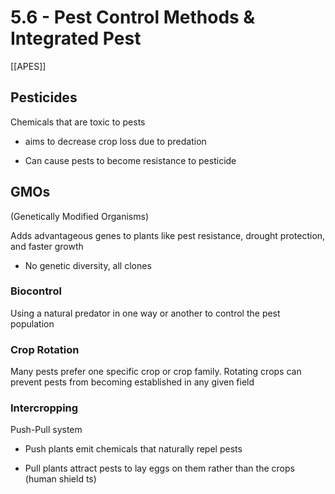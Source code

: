 # 5\.6 - Pest Control Methods & Integrated Pest

[[APES]]

## Pesticides

Chemicals that are toxic to pests

- aims to decrease crop loss due to predation

- Can cause pests to become resistance to pesticide

## GMOs

(Genetically Modified Organisms)

Adds advantageous genes to plants like pest resistance, drought protection, and faster growth

- No genetic diversity, all clones

### Biocontrol

Using a natural predator in one way or another to control the pest population

### Crop Rotation

Many pests prefer one specific crop or crop family. Rotating crops can prevent pests from becoming established in any given field

### Intercropping

Push-Pull system

- Push plants emit chemicals that naturally repel pests

- Pull plants attract pests to lay eggs on them rather than the crops (human shield ts)